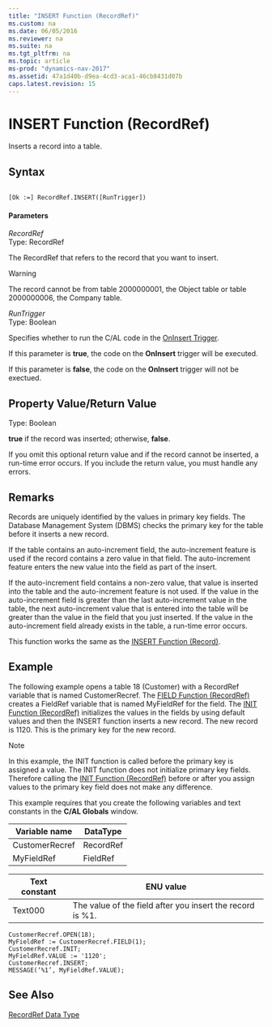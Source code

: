 ```yaml
---
title: "INSERT Function (RecordRef)"
ms.custom: na
ms.date: 06/05/2016
ms.reviewer: na
ms.suite: na
ms.tgt_pltfrm: na
ms.topic: article
ms-prod: "dynamics-nav-2017"
ms.assetid: 47a1d40b-d9ea-4cd3-aca1-46cb8431d07b
caps.latest.revision: 15
---
```

# INSERT Function (RecordRef)
Inserts a record into a table.  
  
## Syntax  
  
```  
  
[Ok :=] RecordRef.INSERT([RunTrigger])  
```  
  
#### Parameters  
 *RecordRef*  
 Type: RecordRef  
  
 The RecordRef that refers to the record that you want to insert.  
  
> [!WARNING]  
>  The record cannot be from table 2000000001, the Object table or table 2000000006, the Company table.  
  
 *RunTrigger*  
 Type: Boolean  
  
 Specifies whether to run the C/AL code in the [OnInsert Trigger](OnInsert-Trigger.md).  
  
 If this parameter is **true**, the code on the **OnInsert** trigger will be executed.  
  
 If this parameter is **false**, the code on the **OnInsert** trigger will not be exectued.  
  
## Property Value/Return Value  
 Type: Boolean  
  
 **true** if the record was inserted; otherwise, **false**.  
  
 If you omit this optional return value and if the record cannot be inserted, a run-time error occurs. If you include the return value, you must handle any errors.  
  
## Remarks  
 Records are uniquely identified by the values in primary key fields. The Database Management System \(DBMS\) checks the primary key for the table before it inserts a new record.  
  
 If the table contains an auto-increment field, the auto-increment feature is used if the record contains a zero value in that field. The auto-increment feature enters the new value into the field as part of the insert.  
  
 If the auto-increment field contains a non-zero value, that value is inserted into the table and the auto-increment feature is not used. If the value in the auto-increment field is greater than the last auto-increment value in the table, the next auto-increment value that is entered into the table will be greater than the value in the field that you just inserted. If the value in the auto-increment field already exists in the table, a run-time error occurs.  
  
 This function works the same as the [INSERT Function \(Record\)](INSERT-Function--Record-.md).  
  
## Example  
 The following example opens a table 18 \(Customer\) with a RecordRef variable that is named CustomerRecref. The [FIELD Function \(RecordRef\)](FIELD-Function--RecordRef-.md) creates a FieldRef variable that is named MyFieldRef for the field. The [INIT Function \(RecordRef\)](INIT-Function--RecordRef-.md) initializes the values in the fields by using default values and then the INSERT function inserts a new record. The new record is 1120. This is the primary key for the new record.  
  
> [!NOTE]  
>  In this example, the INIT function is called before the primary key is assigned a value. The INIT function does not initialize primary key fields. Therefore calling the [INIT Function \(RecordRef\)](INIT-Function--RecordRef-.md) before or after you assign values to the primary key field does not make any difference.  
  
 This example requires that you create the following variables and text constants in the **C/AL Globals** window.  
  
|Variable name|DataType|  
|-------------------|--------------|  
|CustomerRecref|RecordRef|  
|MyFieldRef|FieldRef|  
  
|Text constant|ENU value|  
|-------------------|---------------|  
|Text000|The value of the field after you insert the record is %1.|  
  
```  
CustomerRecref.OPEN(18);  
MyFieldRef := CustomerRecref.FIELD(1);  
CustomerRecref.INIT;  
MyFieldRef.VALUE := '1120';  
CustomerRecref.INSERT;  
MESSAGE(‘%1’, MyFieldRef.VALUE);  
```  
  
## See Also  
 [RecordRef Data Type](RecordRef-Data-Type.md)